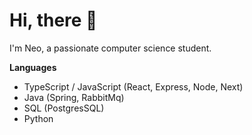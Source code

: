 # Hi, there 👋

I'm Neo, a passionate computer science student.


**Languages**
- TypeScript / JavaScript (React, Express, Node, Next)
- Java (Spring, RabbitMq)
- SQL (PostgresSQL)
- Python


